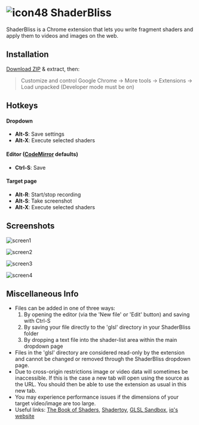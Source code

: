 # ![icon48](https://user-images.githubusercontent.com/10470041/48099653-87f80300-e1dd-11e8-8ef1-68d44ba24f8b.png) ShaderBliss
ShaderBliss is a Chrome extension that lets you write fragment shaders and apply them to videos and images on the web.

## Installation
[Download ZIP](https://github.com/cIay/ShaderBliss/archive/master.zip) & extract, then:
> Customize and control Google Chrome -> More tools -> Extensions -> Load unpacked (Developer mode must be on)

## Hotkeys
#### Dropdown
* __Alt-S__: Save settings
* __Alt-X__: Execute selected shaders

#### Editor ([CodeMirror](https://codemirror.net/) defaults)
* __Ctrl-S__: Save

#### Target page
* __Alt-R__: Start/stop recording
* __Alt-S__: Take screenshot
* __Alt-X__: Execute selected shaders

## Screenshots
![screen1](https://user-images.githubusercontent.com/10470041/48097232-81b25880-e1d6-11e8-93a7-c66b6002a94e.PNG)

![screen2](https://user-images.githubusercontent.com/10470041/48097233-824aef00-e1d6-11e8-8024-413c9c0a19ec.PNG)

![screen3](https://user-images.githubusercontent.com/10470041/48097234-824aef00-e1d6-11e8-8bcd-28c5d95cd552.PNG)

![screen4](https://user-images.githubusercontent.com/10470041/48097235-824aef00-e1d6-11e8-9664-b8178fde6a7a.PNG)

## Miscellaneous Info
- Files can be added in one of three ways: 
  1. By opening the editor (via the 'New file' or 'Edit' button) and saving with Ctrl-S 
  2. By saving your file directly to the 'glsl' directory in your ShaderBliss folder
  3. By dropping a text file into the shader-list area within the main dropdown page
- Files in the 'glsl' directory are considered read-only by the extension and cannot be changed or removed through the ShaderBliss dropdown page.
- Due to cross-origin restrictions image or video data will sometimes be inaccessible. If this is the case a new tab will open using the source as the URL. You should then be able to use the extension as usual in this new tab.
- You may experience performance issues if the dimensions of your target video/image are too large.
- Useful links: [The Book of Shaders](https://thebookofshaders.com/), [Shadertoy](https://www.shadertoy.com/), [GLSL Sandbox](http://glslsandbox.com/), [iq's website](http://www.iquilezles.org/www/index.htm)
